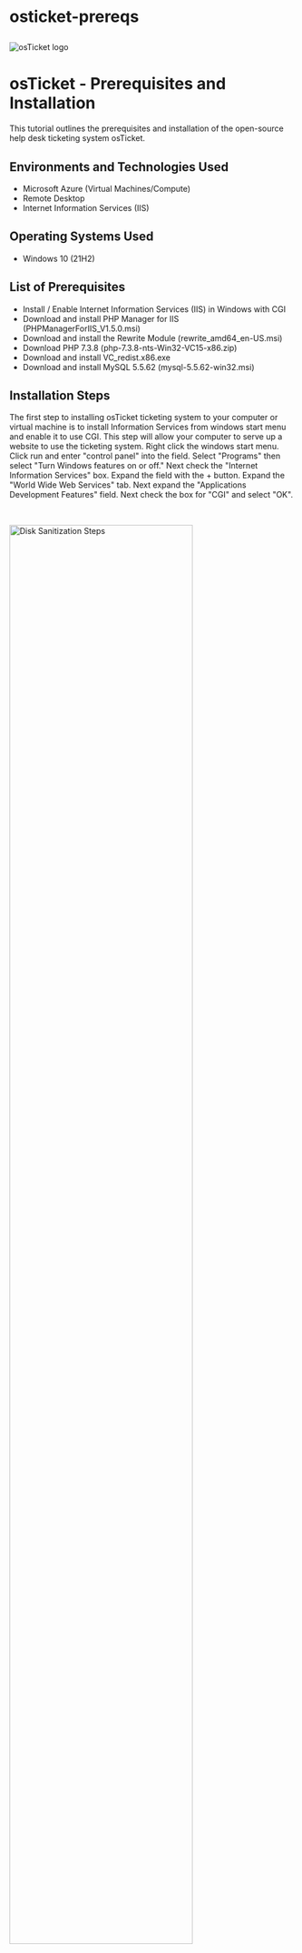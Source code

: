 # osticket-prereqs<p align="center">
<img src="https://i.imgur.com/Clzj7Xs.png" alt="osTicket logo"/>
</p>

<h1>osTicket - Prerequisites and Installation</h1>
This tutorial outlines the prerequisites and installation of the open-source help desk ticketing system osTicket.<br />




<h2>Environments and Technologies Used</h2>

- Microsoft Azure (Virtual Machines/Compute)
- Remote Desktop
- Internet Information Services (IIS)

<h2>Operating Systems Used </h2>

- Windows 10</b> (21H2)

<h2>List of Prerequisites</h2>

- Install / Enable Internet Information Services (IIS) in Windows with CGI
- Download and install PHP Manager for IIS (PHPManagerForIIS_V1.5.0.msi)
- Download and install the Rewrite Module (rewrite_amd64_en-US.msi)
- Download PHP 7.3.8 (php-7.3.8-nts-Win32-VC15-x86.zip) 
- Download and install VC_redist.x86.exe
- Download and install MySQL 5.5.62 (mysql-5.5.62-win32.msi)
<h2>Installation Steps</h2>

<p>
The first step to installing osTicket ticketing system to your computer or virtual machine is to install Information Services from windows start menu and enable it to use CGI. This step will allow your computer to serve up a website to use the ticketing system. Right click the windows start menu. Click run and enter "control panel" into the field. Select "Programs" then select "Turn Windows features on or off." Next check the "Internet Information Services" box. Expand the field with the + button. Expand the "World Wide Web Services" tab. Next expand the "Applications Development Features" field. Next check the box for "CGI" and select "OK".
</p>
<br />

<p>
<img src="https://i.imgur.com/uDmGjwI.png" height="80%" width="80%" alt="Disk Sanitization Steps"/>
<img src="https://i.imgur.com/7BiIn8D.png" height="80%" width="80%" alt="Disk Sanitization Steps"/>
<img src="https://i.imgur.com/8WHiGKb.png" height="80%" width="80%" alt="Disk Sanitization Steps"/>
<img src="https://i.imgur.com/zGvDJjA.png" height="80%" width="80%" alt="Disk Sanitization Steps"/>
<img src="https://i.imgur.com/2Payf5Y.png" height="80%" width="80%" alt="Disk Sanitization Steps"/>
<img src="https://i.imgur.com/4a4BoPg.png" height="80%" width="80%" alt="Disk Sanitization Steps"/>  
</p>

<p>
Next download and install PHP Manager for IIS. (PHPManagerForIIS_V1.5.0.msi)
</p>
<br />

<p>
<img src="https://i.imgur.com/Q72snqK.png" height="80%" width="80%" alt="Disk Sanitization Steps"/>
<img src="https://i.imgur.com/0VkHmfE.png" height="80%" width="80%" alt="Disk Sanitization Steps"/>
<img src="https://i.imgur.com/bBsWdds.png" height="80%" width="80%" alt="Disk Sanitization Steps"/>
<img src="https://i.imgur.com/uEL22sl.png" height="80%" width="80%" alt="Disk Sanitization Steps"/>  
</p>

<p>
Next download and install the Rewrite Module file (rewrite_amd64_en-US.msi)
</p>
<br />


<p>
<img src="https://i.imgur.com/OtK2PEw.png" height="80%" width="80%" alt="Disk Sanitization Steps"/>
<img src="https://i.imgur.com/TXIqrPA.png" height="80%" width="80%" alt="Disk Sanitization Steps"/> 
</p>
<p>
Next we will create a directory of C:\PHP on the main drive to store and run our remaining osTicket files out of.
</p>
<br />

<p>
<img src="https://i.imgur.com/ISVTDuK.png" height="80%" width="80%" alt="Disk Sanitization Steps"/>
<img src="https://i.imgur.com/AxFncqE.png" height="80%" width="80%" alt="Disk Sanitization Steps"/>
<img src="https://i.imgur.com/X3scxw8.png" height="80%" width="80%" alt="Disk Sanitization Steps"/>  
</p>

<p>
Next we will download the file PHP 7.3.8 (php-7.3.8-nts-Win32-VC15-x86.zip) and unzip the contents into our newly created directory C:\PHP.
<br />
  
<p>
<img src="https://i.imgur.com/cdkBx5r.png" height="80%" width="80%" alt="Disk Sanitization Steps"/>
<img src="https://i.imgur.com/bvHM6WJ.png" height="80%" width="80%" alt="Disk Sanitization Steps"/>
<img src="https://i.imgur.com/I8k9zx0.png" height="80%" width="80%" alt="Disk Sanitization Steps"/>
</p>

<p>
Next download and install the VC_redist.x86.exe file. 
</p>
<br />

<p>
<img src="https://i.imgur.com/dQKXbo6.png" height="80%" width="80%" alt="Disk Sanitization Steps"/>
</p>

<p>
Next we will download and install MySQL 5.5.62 (mysql-5.5.62-win32.msi) with these steps:
Typical Setup ->
Launch Configuration Wizard (after install) ->
Standard Configuration ->
Password1
<br />
  
<p>
<img src="https://i.imgur.com/iHMPhdc.png" height="80%" width="80%" alt="Disk Sanitization Steps"/>
<img src="https://i.imgur.com/R3xOWn4.png" height="80%" width="80%" alt="Disk Sanitization Steps"/>
<img src="https://i.imgur.com/cP4f2DN.png" height="80%" width="80%" alt="Disk Sanitization Steps"/>
<img src="https://i.imgur.com/hkEkM97.png" height="80%" width="80%" alt="Disk Sanitization Steps"/>
<img src="https://i.imgur.com/hDgCHpv.png" height="80%" width="80%" alt="Disk Sanitization Steps"/>
<img src="https://i.imgur.com/kRiQZIO.png" height="80%" width="80%" alt="Disk Sanitization Steps"/>
<img src="https://i.imgur.com/mOYsfCJ.png" height="80%" width="80%" alt="Disk Sanitization Steps"/>
<img src="https://i.imgur.com/Dcx3eXt.png" height="80%" width="80%" alt="Disk Sanitization Steps"/>
<img src="https://i.imgur.com/MOKDsTY.png" height="80%" width="80%" alt="Disk Sanitization Steps"/>
</p>

<p>
Open IIS as an administrator and register PHP from within IIS. Type in IIS in the windows search box. Select run as administrator. Reload IIS  (Open IIS, Stop and Start the server)
<br />
  
<p>
<img src="https://i.imgur.com/fy3oL4p.png" height="80%" width="80%" alt="Disk Sanitization Steps"/>
<img src="https://i.imgur.com/5nyMF5G.png" height="80%" width="80%" alt="Disk Sanitization Steps"/>
<img src="https://i.imgur.com/CTW5RF1.png" height="80%" width="80%" alt="Disk Sanitization Steps"/>
<img src="https://i.imgur.com/ZTTTRSS.png" height="80%" width="80%" alt="Disk Sanitization Steps"/>
<img src="https://i.imgur.com/gXHC5nd.png" height="80%" width="80%" alt="Disk Sanitization Steps"/>
</p>
  
<p>
Install osTicket v1.15.8. 
<br />
  
<p>
<img src="https://i.imgur.com/1ayAxEJ.png" height="80%" width="80%" alt="Disk Sanitization Steps"/>
<img src="https://i.imgur.com/V3x4uiZ.png" height="80%" width="80%" alt="Disk Sanitization Steps"/>
<img src="https://i.imgur.com/m1tNiIE.png" height="80%" width="80%" alt="Disk Sanitization Steps"/>
<img src="https://i.imgur.com/yXImjDF.png" height="80%" width="80%" alt="Disk Sanitization Steps"/>
<img src="https://i.imgur.com/Mlvxsvw.png" height="80%" width="80%" alt="Disk Sanitization Steps"/>
<img src="https://i.imgur.com/KO1mzj0.png" height="80%" width="80%" alt="Disk Sanitization Steps"/>
<img src="https://i.imgur.com/evUzil7.png" height="80%" width="80%" alt="Disk Sanitization Steps"/>
<img src="https://i.imgur.com/UwmOUz8.png" height="80%" width="80%" alt="Disk Sanitization Steps"/> 
</p> 

<p>
Note that some of the extensions are not enabled. Go back to IIS, sites -> Default -> osTicket. Double-click PHP Manager. Click “Enable or disable an extension”. Enable: php_imap.dll. Enable: php_intl.dll. Enable: php_opcache.dll. Refresh the osTicket site in your browse, observe the changes.
<br />
  
<p>
<img src="https://i.imgur.com/wGipn7o.png" height="80%" width="80%" alt="Disk Sanitization Steps"/>
<img src="https://i.imgur.com/uJty81c.png" height="80%" width="80%" alt="Disk Sanitization Steps"/>
<img src="https://i.imgur.com/Zqs9nY7.png" height="80%" width="80%" alt="Disk Sanitization Steps"/>
<img src="https://i.imgur.com/OGfTAxP.png" height="80%" width="80%" alt="Disk Sanitization Steps"/>
<img src="https://i.imgur.com/Xy3L2ee.png" height="80%" width="80%" alt="Disk Sanitization Steps"/>
<img src="https://i.imgur.com/iNwvvPZ.png" height="80%" width="80%" alt="Disk Sanitization Steps"/>
</p>


<p>
Rename: ost-config.php from C:\inetpub\wwwroot\osTicket\include\ost-sampleconfig.php to C:\inetpub\wwwroot\osTicket\include\ost-config.php.
<br />
  

<p>
<img src="https://i.imgur.com/qXqmrGt.png" height="80%" width="80%" alt="Disk Sanitization Steps"/>
<img src="https://i.imgur.com/mCNpcTk.png" height="80%" width="80%" alt="Disk Sanitization Steps"/>
</p>


<p>
Assign Permissions: ost-config.php. Disable inheritance -> Remove All. New Permissions -> Everyone -> All. Continue Setting up osTicket in the browser (click Continue). Name Helpdesk. Enter a Default email (receives email from customers).
<br />


<p>
<img src="https://i.imgur.com/jfNciGS.png" height="80%" width="80%" alt="Disk Sanitization Steps"/>
<img src="https://i.imgur.com/o37oJsk.png" height="80%" width="80%" alt="Disk Sanitization Steps"/>
<img src="https://i.imgur.com/6KgNSz1.png" height="80%" width="80%" alt="Disk Sanitization Steps"/>
<img src="https://i.imgur.com/d7URoQv.png" height="80%" width="80%" alt="Disk Sanitization Steps"/>
<img src="https://i.imgur.com/wmjdheO.png" height="80%" width="80%" alt="Disk Sanitization Steps"/>
<img src="https://i.imgur.com/famg6dK.png" height="80%" width="80%" alt="Disk Sanitization Steps"/> 
<img src="https://i.imgur.com/i4j0F6E.png" height="80%" width="80%" alt="Disk Sanitization Steps"/>
<img src="https://i.imgur.com/254lEKl.png" height="80%" width="80%" alt="Disk Sanitization Steps"/>   
</p>


<p>
Continue Setting up osTicket in the browser (click Continue). Name Helpdesk and set up default email(receives email from customers)
<br />
  
  
<p>
<img src="https://i.imgur.com/7AI0jwQ.png" height="80%" width="80%" alt="Disk Sanitization Steps"/>
<img src="https://i.imgur.com/73rYZoP.png" height="80%" width="80%" alt="Disk Sanitization Steps"/>
</p> 


<p>
Download and install HeidiSQL. Create a new session, root/Password1. Connect to the session. Create a database called “osTicket”.
<br />
  
  
  
<p>
<img src="https://i.imgur.com/xrkb4IG.png" height="80%" width="80%" alt="Disk Sanitization Steps"/>
<img src="https://i.imgur.com/ZtMTrAR.png" height="80%" width="80%" alt="Disk Sanitization Steps"/>
<img src="https://i.imgur.com/5FWC9MU.png" height="80%" width="80%" alt="Disk Sanitization Steps"/>
<img src="https://i.imgur.com/881Ea29.png" height="80%" width="80%" alt="Disk Sanitization Steps"/>  
</p>  
